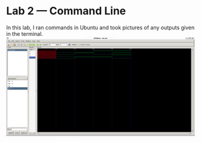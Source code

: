 # Lab 2 — Command Line
In this lab, I ran commands in Ubuntu and took pictures of any outputs given in the terminal.
![Pic 1](https://github.com/josephs1/josephs1.github.io/blob/main/CPE%20322/Labs/Assets/Half_Adder_Example.png)
